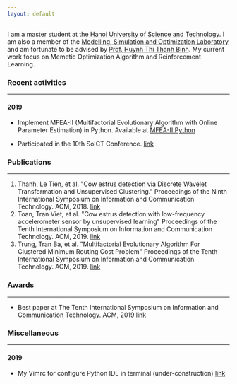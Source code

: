 ```yaml
---
layout: default
---
```


I am a master student at the [Hanoi University of Science and Technology](https://hust.edu.vn/). I am also a member of the [Modelling, Simulation and Optimization Laboratory](http://mso.soict.hust.edu.vn/) and am fortunate to be advised by [Prof. Huynh Thi Thanh Binh](https://users.soict.hust.edu.vn/binhht/). My current work focus on Memetic Optimization Algorithm and Reinforcement Learning.


### Recent activities
* * *
#### 2019

* Implement MFEA-II (Multifactorial Evolutionary Algorithm with Online Parameter Estimation) in Python. Available at [MFEA-II Python](https://github.com/thanhbok26b/mfea-ii) 

* Participated in the 10th SoICT Conference. [link](./posts/p1-soict-2019.html)


### Publications
* * *

1. Thanh, Le Tien, et al. "Cow estrus detection via Discrete Wavelet Transformation and Unsupervised Clustering." Proceedings of the Ninth International Symposium on Information and Communication Technology. ACM, 2018. [link](https://dl.acm.org/citation.cfm?id=3287973)
2. Toan, Tran Viet, et al. "Cow estrus detection with low-frequency accelerometer sensor by unsupervised learning" Proceedings of the Tenth International Symposium on Information and Communication Technology. ACM, 2019. [link](https://dl.acm.org/citation.cfm?id=3369683)
3. Trung, Tran Ba, et al. "Multifactorial Evolutionary Algorithm For Clustered Minimum Routing Cost Problem" Proceedings of the Tenth International Symposium on Information and Communication Technology. ACM, 2019. [link](https://dl.acm.org/citation.cfm?id=3369712)


### Awards
* * *

* Best paper at The Tenth International Symposium on Information and Communication Technology. ACM, 2019 [link](https://dl.acm.org/citation.cfm?id=3369712)


### Miscellaneous
* * *

#### 2019
* My Vimrc for configure Python IDE in terminal (under-construction) [link](./posts/p2-my-vimrc.html)
